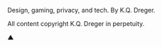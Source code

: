 Design, gaming, privacy, and tech. By K.Q. Dreger. 

All content copyright K.Q. Dreger in perpetuity. 

▲